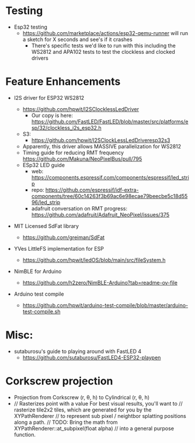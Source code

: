 # Testing

  * Esp32 testing
    * https://github.com/marketplace/actions/esp32-qemu-runner will run a sketch for X seconds and see's if it crashes
      * There's specific tests we'd like to run with this including the WS2812 and APA102 tests to test the clockless and clocked drivers

# Feature Enhancements

  * I2S driver for ESP32 WS2812
    * https://github.com/hpwit/I2SClocklessLedDriver
      * Our copy is here: https://github.com/FastLED/FastLED/blob/master/src/platforms/esp/32/clockless_i2s_esp32.h
    * S3:
      * https://github.com/hpwit/I2SClockLessLedDriveresp32s3
    * Apparently, this driver allows MASSIVE parallelization for WS2812
    * Timing guide for reducing RMT frequency https://github.com/Makuna/NeoPixelBus/pull/795
    * ESp32 LED guide
      * web: https://components.espressif.com/components/espressif/led_strip
      * repo: https://github.com/espressif/idf-extra-components/tree/60c14263f3b69ac6e98ecae79beecbe5c18d5596/led_strip
      * adafruit conversation on RMT progress: https://github.com/adafruit/Adafruit_NeoPixel/issues/375


  * MIT Licensed SdFat library
    * https://github.com/greiman/SdFat
  * YVes LittleFS implementation for ESP
    * https://github.com/hpwit/ledOS/blob/main/src/fileSystem.h

  * NimBLE for Arduino
    * https://github.com/h2zero/NimBLE-Arduino?tab=readme-ov-file

  * Arduino test compile
    * https://github.com/hpwit/arduino-test-compile/blob/master/arduino-test-compile.sh


# Misc:

  * sutaburosu's guide to playing around with FastLED 4
    * https://github.com/sutaburosu/FastLED4-ESP32-playpen


# Corkscrew projection

  * Projection from Corkscrew (r, θ, h) to Cylindrical (r, θ, h)
  * // Rasterizes point with a value For best visual results, you'll want to
    // rasterize tile2x2 tiles, which are generated for you by the XYPathRenderer
    // to represent sub pixel / neightbor splatting positions along a path.
    // TODO: Bring the math from XYPathRenderer::at_subpixel(float alpha)
    // into a general purpose function.